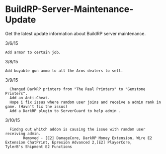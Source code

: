 # BuildRP-Server-Maintenance-Update
Get the latest update information about BuildRP server maintenance.

3/6/15

    Add armor to certain job.

3/8/15

    Add buyable gun ammo to all the Arms dealers to sell.

3/9/15

      Changed DarkRP printers from "The Real Printers" to "Gemstone Printers".
      Add an Anti-Cheat.
      Hope i fix issus where ramdom user joins and receive a admin rank in game. (Havn't fix the issus)
      Add a DarkRP plugin to ServerGuard to help admin .

3/10/15

      Findng out whitch addon is causing the issue with ramdom user receiving admin.
            Removed - [E2] DamageCore, DarkRP Money Extension, Wire E2 Extension ChatPrint, Epresion Advanced 2,[E2] PlayerCore,             TylerB's Shipment E2 Functions
 
 
